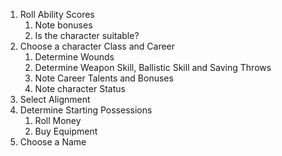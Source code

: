 1. Roll Ability Scores
	1. Note bonuses
	2. Is the character suitable?
2. Choose a character Class and Career
	1. Determine Wounds
	2. Determine Weapon Skill, Ballistic Skill and Saving Throws
	3. Note Career Talents and Bonuses
	4. Note character Status
3. Select Alignment
4. Determine Starting Possessions
	1. Roll Money
	2. Buy Equipment
5. Choose a Name